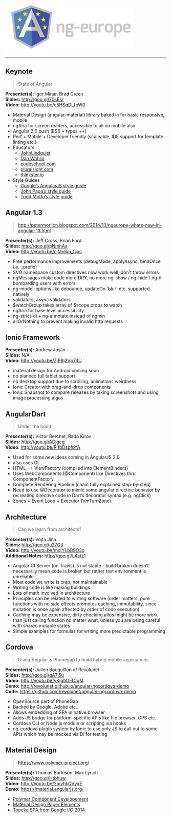 ![ngEurope 2014](https://raw.githubusercontent.com/doshprompt/ngeurope/master/ng-europe-horizontal-on-black.png)

---

## Keynote

> State of Angular

**Presenter(s):** Igor Minar, Brad Green  
**Slides:** http://goo.gl/70sEsr  
**Video:** http://youtu.be/c5HSqDLfpW0  

- Material Design (angular-material) library baked in for basic responsive, mobile
- ngAria for screen readers, accessible to all on mobile also
- Angular 2.0 push (ES6 + types ++)
- Perf + Mobile + Developer friendly (scaleable, IDE support for template linting etc.)
- Educators
	- [JohnLindquist](egghead.io)
    - [Dan Wahlin](weblogs.asp.net/dwahlin)
	- [codeschool.com](http://www.codeschool.com)
	- [pluralsight.com](http://www.pluralsight.com)
	- [thinkster.io](http://thinkster.io)
- Style Guides
	- [Google’s AngularJS style guide](http://google-styleguide.googlecode.com/svn/trunk/angularjs-google-style.html)
	- [John Papa’s style guide](https://github.com/johnpapa/angularjs-styleguide)
	- [Todd Motto’s style guide](https://github.com/toddmotto/angularjs-styleguide)

## Angular 1.3

> http://petermorlion.blogspot.com/2014/10/ngeurope-whats-new-in-angular-13.html

**Presenter(s):** Jeff Cross, Brian Ford  
**Slides:** http://goo.gl/pNmhAa  
**Video:** http://youtu.be/ojMy6m_fcxc  

- Free performance improvements (debugMode, applyAsync, bindOnce i.e. ::prefix)
- SVG namespace custom directives now work well, don't throw errors
- ngMessages make code more DRY, no more ng-show / ng-hide / ng-if bombarding users with errors
- ng-model-options like debounce, updateOn 'blur' etc. supported natively
- validators, async validators
- $watchGroup takes array of $scope props to watch
- ngAria for base level accessibility
- ng-strict-di + ng-annotate instead of ngmin
- allOrNothing to prevent making invalid http requests

## Ionic Framework

**Presenter(s):** Andrew Joslin  
**Slides:** N/A  
**Video:** http://youtu.be/ZjPRj2Vp74U  

- material design for Android coming soon
- no planned full tablet support
- no desktop support due to scrolling, animations weirdness
- Ionic Creator with drag-and-drop components
- Ionic Snapshot to compare releases by taking screenshots and using image processing algos

## AngularDart

> Under the hood

**Presenter(s):** Victor Berchet, Rado Kirov  
**Slides:** http://goo.gl/ADjgcg  
**Video**: http://youtu.be/RifbDsbfpYA  

- Used for some new ideas coming in AngularJS 2.0
- also uses DI
- HTML —> ViewFactory (compiled into ElementBinders)
- Uses WebComponents (@Component) like Directives thru ComponentFactory
- Complete Rendering Pipeline (chain fully explained step-by-step)
- Need to use @Decorator to mimic some angular directive behavior by recreating directive code in Dart’s decorator syntax (e.g. ngClick)
- Zones + Event Loop + Executor (VmTurnZone)

## Architecture

> Can we learn from architects?

**Presenter(s):** Vojta Jína  
**Slides:** http://goo.gl/u27Otl  
**Video:** http://youtu.be/mqlYLbB9O3g  
**Additional Notes:** http://goo.gl/L4stz1  

- Angular CI Server (on Travis) is not stable - build broken doesn’t necessarily mean code is broken but rather test environment is unreliable
- Most code we write is crap, not maintainable
- Writing code is like making buildings
- Lots of math involved in architecture
- Principles can be related to writing software (order matters, pure functions with no side effects promotes caching, immutability, since mutation is once again affected by order of code execution)
- Caching may be expensive, dirty checking altos might be more work than just calling function no matter what, unless you are being careful with shared mutable states
- Simple examples for formulas for writing more predictable programming

## Cordova

> Using Angular & Phonegap to build hybrid mobile applications

**Presenter(s):** Julien Bouquillon of Revolunet  
**Slides:** http://goo.gl/qA7l5u  
**Video:** http://youtu.be/yKjgbDEtCgM  
**Demo:** http://revolunet.github.io/angular-ngcordova-demo  
**Code:** https://github.com/revolunet/angular-ngcordova-demo  

- OpenSource part of PhoneGap
- Backed by Google, Adobe etc.
- Allows embedding of SPA in native browser
- Adds JS bridge for platform-specific APIs like file browser, GPS etc.
- Cordova CLI or Node.js module or scripting via hooks
- ng-cordova plugin system by Ionic to use only JS to call out to some APIs which may be mocked via DI for testing

## Material Design

> https://www.polymer-project.org/

**Presenter(s):** Thomas Burleson, Max Lynch  
**Slides:** http://goo.gl/Htbhuw  
**Video:** http://youtu.be/2qiyhkQVyxE  
**Demo:** https://material.angularjs.org/  

- [Polymer Component Developement](https://www.polymer-project.org/docs/start/tutorial/intro.html)
- [Material Design Paper Elements](http://www.google.com/design/spec/material-design/introduction.html)
- [Topeka SPA from Google I/O 2014](https://polymer-topeka.appspot.com/)

